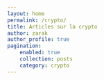 ```yaml
---
layout: home
permalink: /crypto/
title: Articles sur la crypto
author: zarak
author_profile: true
pagination:
    enabled: true
    collection: posts
    category: crypto
---
```

